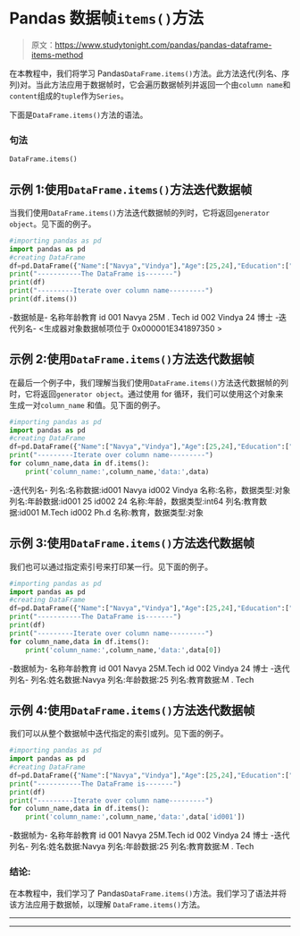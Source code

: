 # Pandas 数据帧`items()`方法

> 原文：<https://www.studytonight.com/pandas/pandas-dataframe-items-method>

在本教程中，我们将学习 Pandas`DataFrame.items()`方法。此方法迭代(列名、序列)对。当此方法应用于数据帧时，它会遍历数据帧列并返回一个由`column name`和`content`组成的`tuple`作为`Series`。

下面是`DataFrame.items()`方法的语法。

### 句法

```py
DataFrame.items()
```

## 示例 1:使用`DataFrame.items()`方法迭代数据帧

当我们使用`DataFrame.items()`方法迭代数据帧的列时，它将返回`generator object`。见下面的例子。

```py
#importing pandas as pd
import pandas as pd
#creating DataFrame
df=pd.DataFrame({"Name":["Navya","Vindya"],"Age":[25,24],"Education":["M.Tech","Ph.d"]},index=['id001', 'id002'])
print("-----------The DataFrame is-------")
print(df)
print("---------Iterate over column name---------")
print(df.items())
```

-数据帧是-
名称年龄教育
id 001 Navya 25M . Tech
id 002 Vindya 24 博士
-迭代列名-
<生成器对象数据帧项位于 0x000001E341897350 >

## 示例 2:使用`DataFrame.items()`方法迭代数据帧

在最后一个例子中，我们理解当我们使用`DataFrame.items()`方法迭代数据帧的列时，它将返回`generator object`。通过使用 for 循环，我们可以使用这个对象来生成一对`column_name` 和值。见下面的例子。

```py
#importing pandas as pd
import pandas as pd
#creating DataFrame
df=pd.DataFrame({"Name":["Navya","Vindya"],"Age":[25,24],"Education":["M.Tech","Ph.d"]},index=['id001', 'id002'])
print("---------Iterate over column name---------")
for column_name,data in df.items():
    print('column_name:',column_name,'data:',data)
```

-迭代列名-
列名:名称数据:id001 Navya
id002 Vindya
名称:名称，数据类型:对象
列名:年龄数据:id001 25
id002 24
名称:年龄，数据类型:int64
列名:教育数据:id001 M.Tech
id002 Ph.d
名称:教育，数据类型:对象

## 示例 3:使用`DataFrame.items()`方法迭代数据帧

我们也可以通过指定索引号来打印某一行。见下面的例子。

```py
#importing pandas as pd
import pandas as pd
#creating DataFrame
df=pd.DataFrame({"Name":["Navya","Vindya"],"Age":[25,24],"Education":["M.Tech","Ph.d"]},index=['id001', 'id002'])
print("-----------The DataFrame is-------")
print(df)
print("---------Iterate over column name---------")
for column_name,data in df.items():
    print('column_name:',column_name,'data:',data[0])
```

-数据帧为-
名称年龄教育
id 001 Navya 25M.Tech
id 002 Vindya 24 博士
-迭代列名-
列名:姓名数据:Navya
列名:年龄数据:25
列名:教育数据:M . Tech

## 示例 4:使用`DataFrame.items()`方法迭代数据帧

我们可以从整个数据帧中迭代指定的索引或列。见下面的例子。

```py
#importing pandas as pd
import pandas as pd
#creating DataFrame
df=pd.DataFrame({"Name":["Navya","Vindya"],"Age":[25,24],"Education":["M.Tech","Ph.d"]},index=['id001', 'id002'])
print("-----------The DataFrame is-------")
print(df)
print("---------Iterate over column name---------")
for column_name,data in df.items():
    print('column_name:',column_name,'data:',data['id001'])
```

-数据帧为-
名称年龄教育
id 001 Navya 25M.Tech
id 002 Vindya 24 博士
-迭代列名-
列名:姓名数据:Navya
列名:年龄数据:25
列名:教育数据:M . Tech

### 结论:

在本教程中，我们学习了 Pandas`DataFrame.items()`方法。我们学习了语法并将该方法应用于数据帧，以理解 `DataFrame.items()`方法。

* * *

* * *